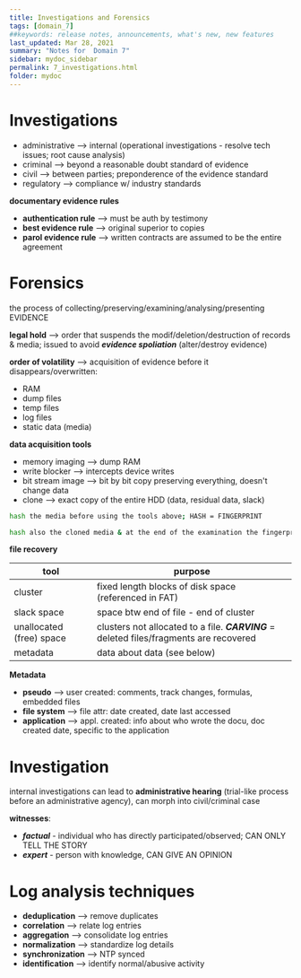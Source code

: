 ```yaml
---
title: Investigations and Forensics
tags: [domain_7]
##keywords: release notes, announcements, what's new, new features
last_updated: Mar 28, 2021
summary: "Notes for  Domain 7"
sidebar: mydoc_sidebar
permalink: 7_investigations.html
folder: mydoc
---
```


# Investigations

- administrative --> internal (operational investigations - resolve tech issues; root cause analysis)
- criminal --> beyond a reasonable doubt standard of evidence
- civil --> between parties; preponderence of the evidence standard
- regulatory --> compliance w/ industry standards

**documentary evidence rules**
- **authentication rule** --> must be auth by testimony
- **best evidence rule** --> original superior to copies
- **parol evidence rule** --> written contracts are assumed to be the entire agreement

# Forensics
the process of collecting/preserving/examining/analysing/presenting EVIDENCE

**legal hold** --> order that suspends the modif/deletion/destruction of records & media; issued to avoid _**evidence spoliation**_ (alter/destroy evidence)

**order of volatility** --> acquisition of evidence before it disappears/overwritten:
- RAM
- dump files
- temp files
- log files
- static data (media)

**data acquisition tools**
- memory imaging --> dump RAM
- write blocker --> intercepts device writes
- bit stream image --> bit by bit copy preserving everything, doesn't change data
- clone --> exact copy of the entire HDD (data, residual data, slack)

```sh
hash the media before using the tools above; HASH = FINGERPRINT

hash also the cloned media & at the end of the examination the fingerprints must be the same
```

**file recovery**

|tool|purpose|
|-|-|
|cluster|fixed length blocks of disk space (referenced in FAT)|
|slack space|space btw end of file - end of cluster|
|unallocated (free) space| clusters not allocated to a file. _**CARVING**_ = deleted files/fragments are recovered|
|metadata|data about data (see below)|

**Metadata**
- **pseudo** --> user created: comments, track changes, formulas, embedded files
- **file system** --> file attr: date created, date last accessed
- **application** --> appl. created: info about who wrote the docu, doc created date, specific to the application

# Investigation

internal investigations can lead to **administrative hearing** (trial-like process before an administrative agency), can morph into civil/criminal case

**witnesses**:
- _**factual**_ - individual who has directly participated/observed; CAN ONLY TELL THE STORY
- _**expert**_ - person with knowledge, CAN GIVE AN OPINION



# Log analysis techniques
- **deduplication** --> remove duplicates
- **correlation** --> relate log entries
- **aggregation** --> consolidate log entries
- **normalization** --> standardize log details
- **synchronization** --> NTP synced
- **identification** --> identify normal/abusive activity
